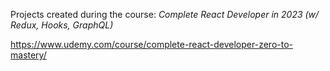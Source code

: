 Projects created during the course: <i>Complete React Developer in 2023 (w/ Redux, Hooks, GraphQL)</i>

https://www.udemy.com/course/complete-react-developer-zero-to-mastery/